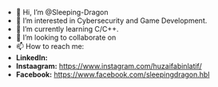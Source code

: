 - 👋 Hi, I’m @Sleeping-Dragon
- 👀 I’m interested in Cybersecurity and Game Development.
- 🌱 I’m currently learning C/C++.
- 💞️ I’m looking to collaborate on 
- 📫 How to reach me:
- **LinkedIn:** 
- **Instaagram:** https://www.instagram.com/huzaifabinlatif/
- **Facebook:** https://www.facebook.com/sleepingdragon.hbl

<!---
Sleeping-Dragon/Sleeping-Dragon is a ✨ special ✨ repository because its `README.md` (this file) appears on your GitHub profile.
You can click the Preview link to take a look at your changes.
--->
